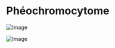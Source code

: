 # Phéochromocytome

![Image](.//media/endo/Scan_0207.jpg)

![Image](.//media/endo/Scan_0207_verso.jpg)
